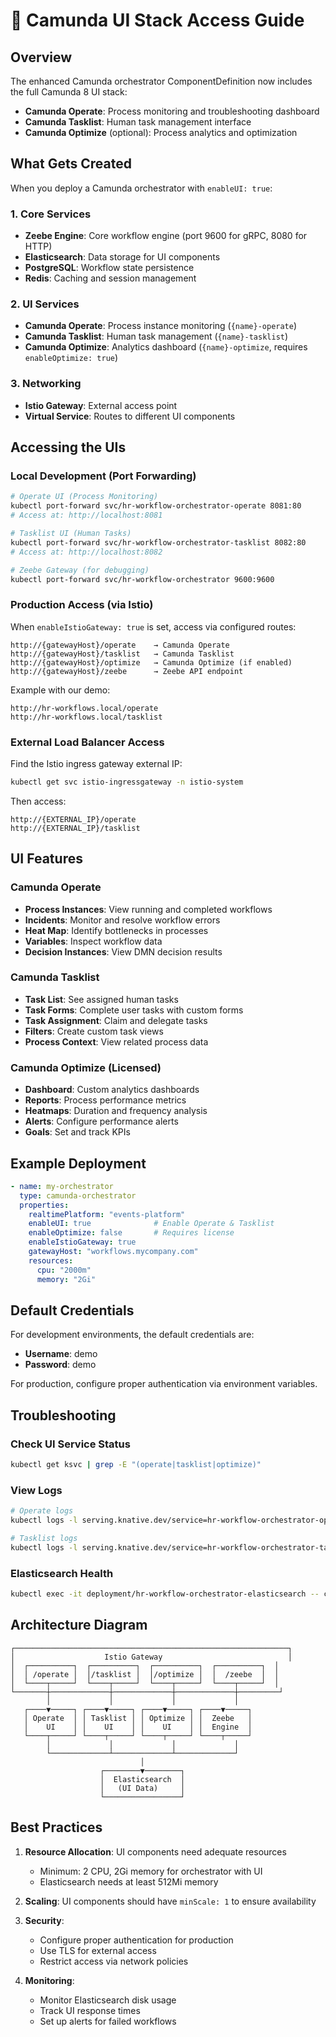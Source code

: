 # 🎯 Camunda UI Stack Access Guide

## Overview

The enhanced Camunda orchestrator ComponentDefinition now includes the full Camunda 8 UI stack:

- **Camunda Operate**: Process monitoring and troubleshooting dashboard
- **Camunda Tasklist**: Human task management interface
- **Camunda Optimize** (optional): Process analytics and optimization

## What Gets Created

When you deploy a Camunda orchestrator with `enableUI: true`:

### 1. Core Services
- **Zeebe Engine**: Core workflow engine (port 9600 for gRPC, 8080 for HTTP)
- **Elasticsearch**: Data storage for UI components
- **PostgreSQL**: Workflow state persistence
- **Redis**: Caching and session management

### 2. UI Services  
- **Camunda Operate**: Process instance monitoring (`{name}-operate`)
- **Camunda Tasklist**: Human task management (`{name}-tasklist`)
- **Camunda Optimize**: Analytics dashboard (`{name}-optimize`, requires `enableOptimize: true`)

### 3. Networking
- **Istio Gateway**: External access point
- **Virtual Service**: Routes to different UI components

## Accessing the UIs

### Local Development (Port Forwarding)

```bash
# Operate UI (Process Monitoring)
kubectl port-forward svc/hr-workflow-orchestrator-operate 8081:80
# Access at: http://localhost:8081

# Tasklist UI (Human Tasks)
kubectl port-forward svc/hr-workflow-orchestrator-tasklist 8082:80
# Access at: http://localhost:8082

# Zeebe Gateway (for debugging)
kubectl port-forward svc/hr-workflow-orchestrator 9600:9600
```

### Production Access (via Istio)

When `enableIstioGateway: true` is set, access via configured routes:

```
http://{gatewayHost}/operate    → Camunda Operate
http://{gatewayHost}/tasklist   → Camunda Tasklist
http://{gatewayHost}/optimize   → Camunda Optimize (if enabled)
http://{gatewayHost}/zeebe      → Zeebe API endpoint
```

Example with our demo:
```
http://hr-workflows.local/operate
http://hr-workflows.local/tasklist
```

### External Load Balancer Access

Find the Istio ingress gateway external IP:
```bash
kubectl get svc istio-ingressgateway -n istio-system
```

Then access:
```
http://{EXTERNAL_IP}/operate
http://{EXTERNAL_IP}/tasklist
```

## UI Features

### Camunda Operate
- **Process Instances**: View running and completed workflows
- **Incidents**: Monitor and resolve workflow errors
- **Heat Map**: Identify bottlenecks in processes
- **Variables**: Inspect workflow data
- **Decision Instances**: View DMN decision results

### Camunda Tasklist
- **Task List**: See assigned human tasks
- **Task Forms**: Complete user tasks with custom forms
- **Task Assignment**: Claim and delegate tasks
- **Filters**: Create custom task views
- **Process Context**: View related process data

### Camunda Optimize (Licensed)
- **Dashboard**: Custom analytics dashboards
- **Reports**: Process performance metrics
- **Heatmaps**: Duration and frequency analysis
- **Alerts**: Configure performance alerts
- **Goals**: Set and track KPIs

## Example Deployment

```yaml
- name: my-orchestrator
  type: camunda-orchestrator
  properties:
    realtimePlatform: "events-platform"
    enableUI: true              # Enable Operate & Tasklist
    enableOptimize: false       # Requires license
    enableIstioGateway: true
    gatewayHost: "workflows.mycompany.com"
    resources:
      cpu: "2000m"
      memory: "2Gi"
```

## Default Credentials

For development environments, the default credentials are:
- **Username**: demo
- **Password**: demo

For production, configure proper authentication via environment variables.

## Troubleshooting

### Check UI Service Status
```bash
kubectl get ksvc | grep -E "(operate|tasklist|optimize)"
```

### View Logs
```bash
# Operate logs
kubectl logs -l serving.knative.dev/service=hr-workflow-orchestrator-operate

# Tasklist logs
kubectl logs -l serving.knative.dev/service=hr-workflow-orchestrator-tasklist
```

### Elasticsearch Health
```bash
kubectl exec -it deployment/hr-workflow-orchestrator-elasticsearch -- curl -s http://localhost:9200/_cluster/health
```

## Architecture Diagram

```
┌─────────────────────────────────────────────────────────────┐
│                    Istio Gateway                            │
│  ┌──────────┐  ┌──────────┐  ┌──────────┐  ┌──────────┐  │
│  │ /operate │  │/tasklist │  │/optimize │  │  /zeebe  │  │
│  └────┬─────┘  └────┬─────┘  └────┬─────┘  └────┬─────┘  │
└───────┼─────────────┼─────────────┼─────────────┼─────────┘
        │             │             │             │
   ┌────▼─────┐ ┌────▼─────┐ ┌────▼─────┐ ┌────▼─────┐
   │ Operate  │ │ Tasklist │ │ Optimize │ │  Zeebe   │
   │    UI    │ │    UI    │ │    UI    │ │  Engine  │
   └────┬─────┘ └────┬─────┘ └────┬─────┘ └────┬─────┘
        │             │             │             │
        └─────────────┴─────────────┴─────────────┘
                             │
                    ┌────────▼────────┐
                    │  Elasticsearch  │
                    │   (UI Data)     │
                    └─────────────────┘
```

## Best Practices

1. **Resource Allocation**: UI components need adequate resources
   - Minimum: 2 CPU, 2Gi memory for orchestrator with UI
   - Elasticsearch needs at least 512Mi memory

2. **Scaling**: UI components should have `minScale: 1` to ensure availability

3. **Security**: 
   - Configure proper authentication for production
   - Use TLS for external access
   - Restrict access via network policies

4. **Monitoring**:
   - Monitor Elasticsearch disk usage
   - Track UI response times
   - Set up alerts for failed workflows